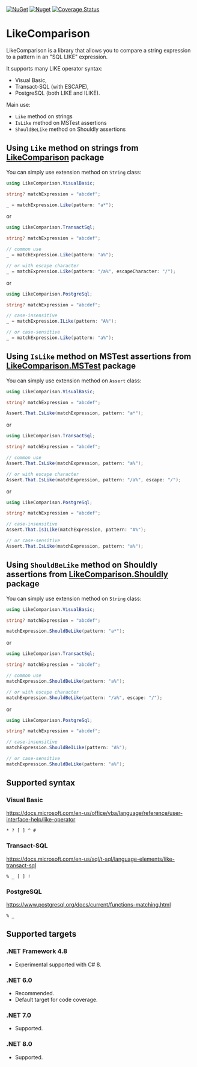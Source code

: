 [![NuGet](https://img.shields.io/nuget/v/LikeComparison)](https://www.nuget.org/packages/LikeComparison)
[![Nuget](https://img.shields.io/nuget/dt/LikeComparison)](https://www.nuget.org/stats/packages/LikeComparison?groupby=Version)
[![Coverage Status](https://img.shields.io/coveralls/github/cagrin/LikeComparison)](https://coveralls.io/github/cagrin/LikeComparison)

# LikeComparison
LikeComparison is a library that allows you to compare a string expression to a pattern in an "SQL LIKE" expression.

It supports many LIKE operator syntax:
- Visual Basic,
- Transact-SQL (with ESCAPE),
- PostgreSQL (both LIKE and ILIKE).

Main use:
- ```Like``` method on strings
- ```IsLike``` method on MSTest assertions
- ```ShouldBeLike``` method on Shouldly assertions

## Using ```Like``` method on strings from [LikeComparison](https://www.nuget.org/packages/LikeComparison) package

You can simply use extension method on `String` class:
```cs
using LikeComparison.VisualBasic;
```
```cs
string? matchExpression = "abcdef";

_ = matchExpression.Like(pattern: "a*");
```
or

```cs
using LikeComparison.TransactSql;
```
```cs
string? matchExpression = "abcdef";

// common use
_ = matchExpression.Like(pattern: "a%");

// or with escape character
_ = matchExpression.Like(pattern: "/a%", escapeCharacter: "/");
```
or

```cs
using LikeComparison.PostgreSql;
```
```cs
string? matchExpression = "abcdef";

// case-insensitive
_ = matchExpression.ILike(pattern: "A%");

// or case-sensitive
_ = matchExpression.Like(pattern: "a%");
```

## Using ```IsLike``` method on MSTest assertions from [LikeComparison.MSTest](https://www.nuget.org/packages/LikeComparison.MSTest) package


You can simply use extension method on `Assert` class:
```cs
using LikeComparison.VisualBasic;
```
```cs
string? matchExpression = "abcdef";

Assert.That.IsLike(matchExpression, pattern: "a*");
```
or

```cs
using LikeComparison.TransactSql;
```
```cs
string? matchExpression = "abcdef";

// common use
Assert.That.IsLike(matchExpression, pattern: "a%");

// or with escape character
Assert.That.IsLike(matchExpression, pattern: "/a%", escape: "/");
```
or

```cs
using LikeComparison.PostgreSql;
```
```cs
string? matchExpression = "abcdef";

// case-insensitive
Assert.That.IsILike(matchExpression, pattern: "A%");

// or case-sensitive
Assert.That.IsLike(matchExpression, pattern: "a%");
```

## Using ```ShouldBeLike``` method on Shouldly assertions from [LikeComparison.Shouldly](https://www.nuget.org/packages/LikeComparison.Shouldly) package


You can simply use extension method on `String` class:
```cs
using LikeComparison.VisualBasic;
```
```cs
string? matchExpression = "abcdef";

matchExpression.ShouldBeLike(pattern: "a*");
```
or

```cs
using LikeComparison.TransactSql;
```
```cs
string? matchExpression = "abcdef";

// common use
matchExpression.ShouldBeLike(pattern: "a%");

// or with escape character
matchExpression.ShouldBeLike(pattern: "/a%", escape: "/");
```
or

```cs
using LikeComparison.PostgreSql;
```
```cs
string? matchExpression = "abcdef";

// case-insensitive
matchExpression.ShouldBeILike(pattern: "A%");

// or case-sensitive
matchExpression.ShouldBeLike(pattern: "a%");
```

## Supported syntax
### Visual Basic

https://docs.microsoft.com/en-us/office/vba/language/reference/user-interface-help/like-operator

```* ? [ ] ^ #```
###  Transact-SQL

https://docs.microsoft.com/en-us/sql/t-sql/language-elements/like-transact-sql

```% _ [ ] !```
###  PostgreSQL

https://www.postgresql.org/docs/current/functions-matching.html

```% _```

## Supported targets
### .NET Framework 4.8
- Experimental supported with C# 8.
### .NET 6.0
- Recommended.
- Default target for code coverage.
### .NET 7.0
- Supported.
### .NET 8.0
- Supported.